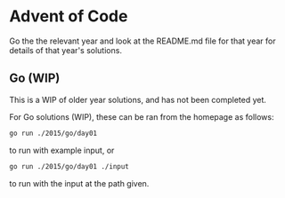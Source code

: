 # Advent of Code

Go the the relevant year and look at the README.md file for that year for details of that year's solutions.

## Go (WIP)

This is a WIP of older year solutions, and has not been completed yet.

For Go solutions (WIP), these can be ran from the homepage as follows:

```bash
go run ./2015/go/day01
```

to run with example input, or

```bash
go run ./2015/go/day01 ./input
```
to run with the input at the path given.